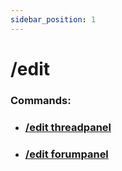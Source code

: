 ```yaml
---
sidebar_position: 1
---
```


# /edit
### Commands:
- ### [/edit threadpanel](/docs/easythreads/panels/edit/edit-threadpanel)
- ### [/edit forumpanel](/docs/easythreads/panels/edit/edit-forumpanel)